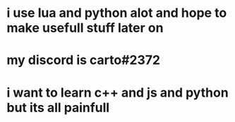 # i use lua and python alot and hope to make usefull stuff later on
# my discord is carto#2372
# i want to learn c++ and js and python but its all painfull
